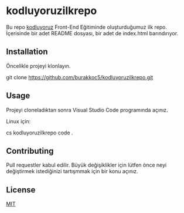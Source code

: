 # kodluyoruzilkrepo
Bu repo [kodluyoruz](https://www.kodluyoruz.org/) Front-End Eğitiminde oluşturduğumuz ilk repo. İçerisinde bir adet README dosyası, bir adet de index.html barındırıyor.



## Installation

Öncelikle projeyi klonlayın.

git clone https://github.com/burakkoc5/kodluyoruzilkrepo.git

## Usage

Projeyi cloneladıktan sonra Visual Studio Code programında açınız.

Linux için: 

cs kodluyoruzilkrepo
code .

## Contributing

Pull requestler kabul edilir. Büyük değişiklikler için lütfen önce neyi değiştirmek istediğinizi tartışmmak için bir konu açınız.

## License 

[MIT](https://choosealicense.com/licenses/mit/)
